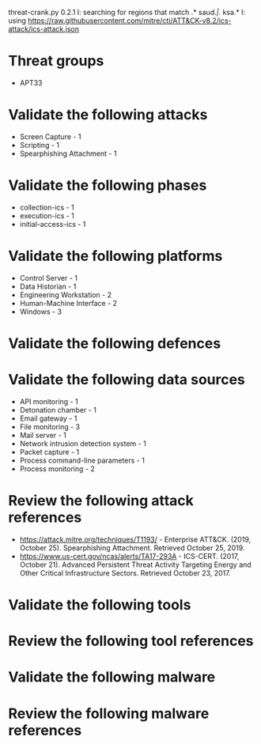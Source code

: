 threat-crank.py 0.2.1
I: searching for regions that match .* saud.*|.* ksa.*
I: using https://raw.githubusercontent.com/mitre/cti/ATT&CK-v8.2/ics-attack/ics-attack.json
# Threat groups

* APT33

# Validate the following attacks

* Screen Capture - 1
* Scripting - 1
* Spearphishing Attachment - 1

# Validate the following phases

* collection-ics - 1
* execution-ics - 1
* initial-access-ics - 1

# Validate the following platforms

* Control Server - 1
* Data Historian - 1
* Engineering Workstation - 2
* Human-Machine Interface - 2
* Windows - 3

# Validate the following defences


# Validate the following data sources

* API monitoring - 1
* Detonation chamber - 1
* Email gateway - 1
* File monitoring - 3
* Mail server - 1
* Network intrusion detection system - 1
* Packet capture - 1
* Process command-line parameters - 1
* Process monitoring - 2

# Review the following attack references

* https://attack.mitre.org/techniques/T1193/ - Enterprise ATT&CK. (2019, October 25). Spearphishing Attachment. Retrieved October 25, 2019.
* https://www.us-cert.gov/ncas/alerts/TA17-293A - ICS-CERT. (2017, October 21). Advanced Persistent Threat Activity Targeting Energy and Other Critical Infrastructure Sectors. Retrieved October 23, 2017.

# Validate the following tools


# Review the following tool references


# Validate the following malware


# Review the following malware references



